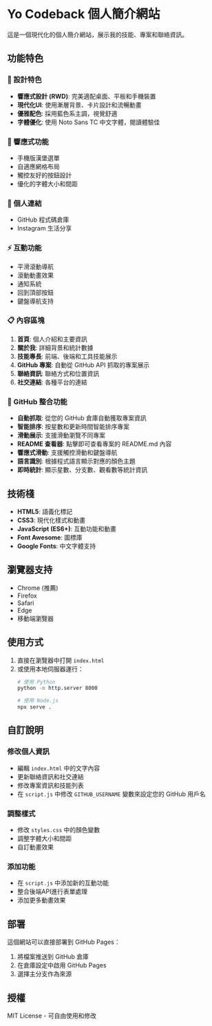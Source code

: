 # Yo Codeback 個人簡介網站

這是一個現代化的個人簡介網站，展示我的技能、專案和聯絡資訊。

## 功能特色

### 🎨 設計特色
- **響應式設計 (RWD)**: 完美適配桌面、平板和手機裝置
- **現代化UI**: 使用漸層背景、卡片設計和流暢動畫
- **優雅配色**: 採用藍色系主調，視覺舒適
- **字體優化**: 使用 Noto Sans TC 中文字體，閱讀體驗佳

### 📱 響應式功能
- 手機版漢堡選單
- 自適應網格布局
- 觸控友好的按鈕設計
- 優化的字體大小和間距

### 🔗 個人連結
- GitHub 程式碼倉庫
- Instagram 生活分享

### ⚡ 互動功能
- 平滑滾動導航
- 滾動動畫效果
- 通知系統
- 回到頂部按鈕
- 鍵盤導航支持

### 📋 內容區塊
1. **首頁**: 個人介紹和主要資訊
2. **關於我**: 詳細背景和統計數據
3. **技能專長**: 前端、後端和工具技能展示
4. **GitHub 專案**: 自動從 GitHub API 抓取的專案展示
5. **聯絡資訊**: 聯絡方式和位置資訊
6. **社交連結**: 各種平台的連結

### 🔗 GitHub 整合功能
- **自動抓取**: 從您的 GitHub 倉庫自動獲取專案資訊
- **智能排序**: 按星數和更新時間智能排序專案
- **滑動展示**: 支援滑動瀏覽不同專案
- **README 查看器**: 點擊即可查看專案的 README.md 內容
- **響應式滑動**: 支援觸控滑動和鍵盤導航
- **語言識別**: 根據程式語言顯示對應的顏色主題
- **即時統計**: 顯示星數、分支數、觀看數等統計資訊

## 技術棧

- **HTML5**: 語義化標記
- **CSS3**: 現代化樣式和動畫
- **JavaScript (ES6+)**: 互動功能和動畫
- **Font Awesome**: 圖標庫
- **Google Fonts**: 中文字體支持

## 瀏覽器支持

- Chrome (推薦)
- Firefox
- Safari
- Edge
- 移動端瀏覽器

## 使用方式

1. 直接在瀏覽器中打開 `index.html`
2. 或使用本地伺服器運行：
   ```bash
   # 使用 Python
   python -m http.server 8000
   
   # 使用 Node.js
   npx serve .
   ```

## 自訂說明

### 修改個人資訊
- 編輯 `index.html` 中的文字內容
- 更新聯絡資訊和社交連結
- 修改專案資訊和技能列表
- 在 `script.js` 中修改 `GITHUB_USERNAME` 變數來設定您的 GitHub 用戶名

### 調整樣式
- 修改 `styles.css` 中的顏色變數
- 調整字體大小和間距
- 自訂動畫效果

### 添加功能
- 在 `script.js` 中添加新的互動功能
- 整合後端API進行表單處理
- 添加更多動畫效果

## 部署

這個網站可以直接部署到 GitHub Pages：
1. 將檔案推送到 GitHub 倉庫
2. 在倉庫設定中啟用 GitHub Pages
3. 選擇主分支作為來源

## 授權

MIT License - 可自由使用和修改